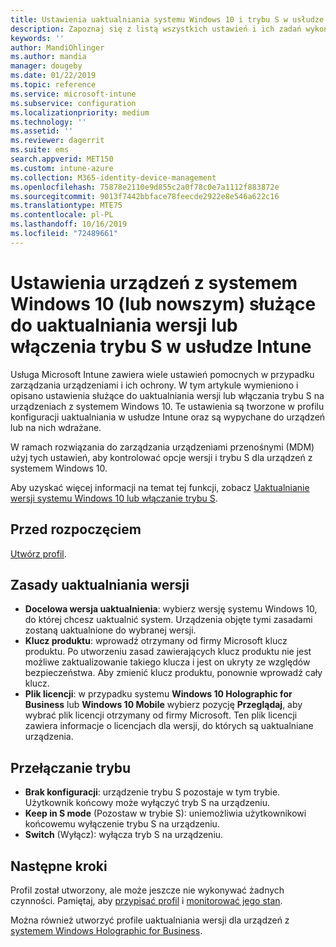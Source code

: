 ```yaml
---
title: Ustawienia uaktualniania systemu Windows 10 i trybu S w usłudze Microsoft Intune — Azure | Microsoft Docs
description: Zapoznaj się z listą wszystkich ustawień i ich zadań wykonywanych podczas uaktualniania wersji systemu Windows 10 na urządzeniu lub włączania trybu S na urządzeniu przy użyciu profilu konfiguracji urządzenia w usłudze Microsoft Intune.
keywords: ''
author: MandiOhlinger
ms.author: mandia
manager: dougeby
ms.date: 01/22/2019
ms.topic: reference
ms.service: microsoft-intune
ms.subservice: configuration
ms.localizationpriority: medium
ms.technology: ''
ms.assetid: ''
ms.reviewer: dagerrit
ms.suite: ems
search.appverid: MET150
ms.custom: intune-azure
ms.collection: M365-identity-device-management
ms.openlocfilehash: 75878e2110e9d855c2a0f78c0e7a1112f883872e
ms.sourcegitcommit: 9013f7442bbface78feecde2922e8e546a622c16
ms.translationtype: MTE75
ms.contentlocale: pl-PL
ms.lasthandoff: 10/16/2019
ms.locfileid: "72489661"
---
```

# <a name="windows-10-and-newer-device-settings-to-upgrade-editions-or-enable-s-mode-in-intune"></a>Ustawienia urządzeń z systemem Windows 10 (lub nowszym) służące do uaktualniania wersji lub włączenia trybu S w usłudze Intune

Usługa Microsoft Intune zawiera wiele ustawień pomocnych w przypadku zarządzania urządzeniami i ich ochrony. W tym artykule wymieniono i opisano ustawienia służące do uaktualniania wersji lub włączania trybu S na urządzeniach z systemem Windows 10. Te ustawienia są tworzone w profilu konfiguracji uaktualniania w usłudze Intune oraz są wypychane do urządzeń lub na nich wdrażane.

W ramach rozwiązania do zarządzania urządzeniami przenośnymi (MDM) użyj tych ustawień, aby kontrolować opcje wersji i trybu S dla urządzeń z systemem Windows 10.

Aby uzyskać więcej informacji na temat tej funkcji, zobacz [Uaktualnianie wersji systemu Windows 10 lub włączanie trybu S](edition-upgrade-configure-windows-10.md).

## <a name="before-you-begin"></a>Przed rozpoczęciem

[Utwórz profil](edition-upgrade-configure-windows-10.md#create-the-profile).

## <a name="edition-upgrade"></a>Zasady uaktualniania wersji

- **Docelowa wersja uaktualnienia**: wybierz wersję systemu Windows 10, do której chcesz uaktualnić system. Urządzenia objęte tymi zasadami zostaną uaktualnione do wybranej wersji.
- **Klucz produktu**: wprowadź otrzymany od firmy Microsoft klucz produktu. Po utworzeniu zasad zawierających klucz produktu nie jest możliwe zaktualizowanie takiego klucza i jest on ukryty ze względów bezpieczeństwa. Aby zmienić klucz produktu, ponownie wprowadź cały klucz.
- **Plik licencji**: w przypadku systemu **Windows 10 Holographic for Business** lub **Windows 10 Mobile** wybierz pozycję **Przeglądaj**, aby wybrać plik licencji otrzymany od firmy Microsoft. Ten plik licencji zawiera informacje o licencjach dla wersji, do których są uaktualniane urządzenia.

## <a name="mode-switch"></a>Przełączanie trybu

- **Brak konfiguracji**: urządzenie trybu S pozostaje w tym trybie. Użytkownik końcowy może wyłączyć tryb S na urządzeniu.
- **Keep in S mode** (Pozostaw w trybie S): uniemożliwia użytkownikowi końcowemu wyłączenie trybu S na urządzeniu.
- **Switch** (Wyłącz): wyłącza tryb S na urządzeniu.

## <a name="next-steps"></a>Następne kroki

Profil został utworzony, ale może jeszcze nie wykonywać żadnych czynności. Pamiętaj, aby [przypisać profil](device-profile-assign.md) i [monitorować jego stan](device-profile-monitor.md).

Można również utworzyć profile uaktualniania wersji dla urządzeń z [systemem Windows Holographic for Business](holographic-upgrade.md).
